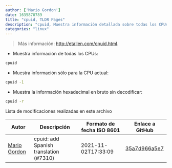 ```yaml
---
author: ['Mario Gordon']
date: 1635870789
title: "cpuid, TLDR Pages"
description: "cpuid, Muestra información detallada sobre todas los CPUs."
categories: "linux"
---
```

> Más información: <http://etallen.com/cpuid.html>.

- Muestra información de todas los CPUs:

```bash
cpuid
```

- Muestra información sólo para la CPU actual:

```bash
cpuid -1
```

- Muestra la información hexadecimal en bruto sin decodificar:

```bash
cpuid -r
```
Lista de modificaciones realizadas en este archivo


Autor | Descripción | Formato de fecha ISO 8601 | Enlace a GitHub
------|-----|-----|-----
[Mario Gordon](mailto:80539604+maegop@users.noreply.github.com) | cpuid: add Spanish translation (#7310) | 2021-11-02T17:33:09 | [35a7d966a5e7](https://github.com/tldr-pages/tldr/commit/35a7d966a5e70f2c69e5d8036a17e694a8001cec)

